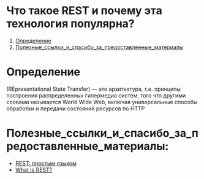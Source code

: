# Что такое REST и почему эта технология популярна?
1. [Определение](#Определение)
1. [Полезные_ссылки_и_спасибо_за_предоставленные_материалы](#Полезные_ссылки_и_спасибо_за_предоставленные_материалы)



# Определение
(REpresentational State Transfer) — это архитектура, т.е. принципы построения распределенных гипермедиа систем, того что другими словами называется World Wide Web, включая универсальные способы обработки и передачи состояний ресурсов по HTTP

# Полезные_ссылки_и_спасибо_за_предоставленные_материалы:
- [REST: простым языком](https://medium.com/@andr.ivas12/rest-%D0%BF%D1%80%D0%BE%D1%81%D1%82%D1%8B%D0%BC-%D1%8F%D0%B7%D1%8B%D0%BA%D0%BE%D0%BC-90a0bca0bc78)
- [What is REST?](https://www.codecademy.com/articles/what-is-rest)